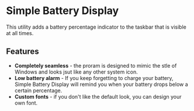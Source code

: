# Simple Battery Display

This utility adds a battery percentage indicator to the taskbar that is visible at all times. 


## Features

- **Completely seamless** - the proram is designed to mimic the stle of Windows and looks jsut like any other system icon.
- **Low battery alarm** - If you keep forgetting to charge your battery, Simple Battery Display will remind you when your battery drops below a certain percentage.
- **Custom fonts** - if you don't like the default look, you can design your own font.
